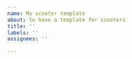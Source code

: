```yaml
---
name: My scooter template
about: to have a template for scooters
title: ''
labels: ''
assignees: ''

---
```



